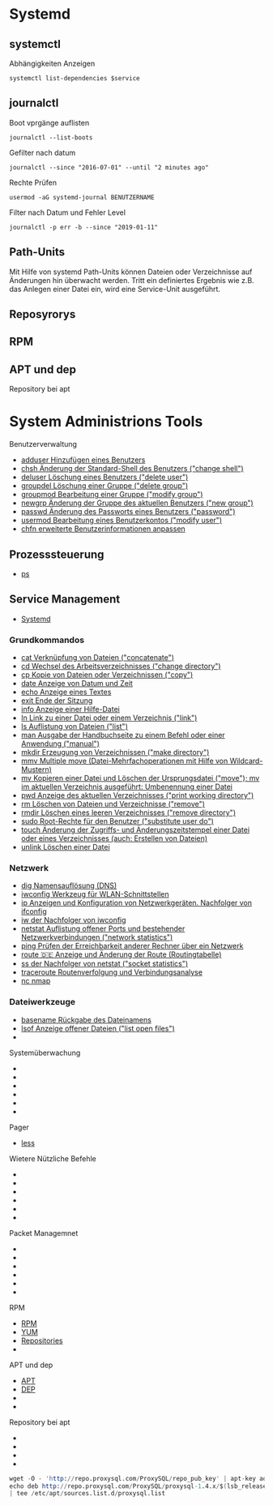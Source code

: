 # Systemd

## systemctl

Abhängigkeiten Anzeigen

`systemctl list-dependencies $service`

## journalctl

Boot vprgänge auflisten

`journalctl --list-boots`

Gefilter nach datum

`journalctl --since "2016-07-01" --until "2 minutes ago"`

Rechte Prüfen

`usermod -aG systemd-journal BENUTZERNAME`

Filter nach Datum und Fehler Level

`journalctl -p err -b --since "2019-01-11"`

## Path-Units

Mit Hilfe von systemd Path-Units können Dateien oder Verzeichnisse auf Änderungen hin überwacht werden. Tritt ein definiertes Ergebnis wie z.B. das Anlegen einer Datei ein, wird eine Service-Unit ausgeführt.

## Reposyrorys

## RPM

## APT und dep

Repository bei apt

# System Administrions Tools

Benutzerverwaltung

* [adduser  Hinzufügen eines Benutzers](../adduser)
* [chsh Änderung der Standard-Shell des Benutzers ("change shell")](../chsh)
* [deluser Löschung eines Benutzers ("delete user")](../deluser)
* [groupdel Löschung einer Gruppe ("delete group")](../groupdel)
* [groupmod Bearbeitung einer Gruppe ("modify group")](../groupmod)
* [newgrp Änderung der Gruppe des aktuellen Benutzers ("new group")](../newgrp)
* [passwd Änderung des Passworts eines Benutzers ("password")](../passwd)
* [usermod Bearbeitung eines Benutzerkontos ("modify user")](../)
* [chfn erweiterte Benutzerinformationen anpassen](../chfn)

## Prozesssteuerung

* [ps](../ps)

## Service Management

* [Systemd](../systemd)

### Grundkommandos

* [cat Verknüpfung von Dateien ("concatenate")](../cat)
* [cd Wechsel des Arbeitsverzeichnisses ("change directory")](./cd)
* [cp Kopie von Dateien oder Verzeichnissen ("copy")](../cp)
* [date Anzeige von Datum und Zeit](../date)
* [echo Anzeige eines Textes](../echo)
* [exit Ende der Sitzung](../exit)
* [info Anzeige einer Hilfe-Datei](../info)
* [ln Link zu einer Datei oder einem Verzeichnis ("link")](../link)
* [ls Auflistung von Dateien ("list")](../ls)
* [man Ausgabe der Handbuchseite zu einem Befehl oder einer Anwendung ("manual")](../man)
* [mkdir Erzeugung von Verzeichnissen ("make directory")](..(mkdir))
* [mmv Multiple move (Datei-Mehrfachoperationen mit Hilfe von Wildcard-Mustern)](../mmv)
* [mv Kopieren einer Datei und Löschen der Ursprungsdatei ("move"); mv im aktuellen Verzeichnis ausgeführt: Umbenennung einer Datei](../mv)
* [pwd Anzeige des aktuellen Verzeichnisses ("print working directory")](../pwd)
* [rm Löschen von Dateien und Verzeichnisse ("remove")](../rm)
* [rmdir Löschen eines leeren Verzeichnisses ("remove directory")](../rmdir)
* [sudo Root-Rechte für den Benutzer ("substitute user do")](../sudo)
* [touch Änderung der Zugriffs- und Änderungszeitstempel einer Datei oder eines Verzeichnisses (auch: Erstellen von Dateien)](../touch)
* [unlink Löschen einer Datei](../unlink)

### Netzwerk

* [dig Namensauflösung (DNS)](../dig)
* [iwconfig Werkzeug für WLAN-Schnittstellen](../iwconfig)
* [ip Anzeigen und Konfiguration von Netzwerkgeräten. Nachfolger von ifconfig](../ifconfig)
* [iw der Nachfolger von iwconfig](../)
* [netstat Auflistung offener Ports und bestehender Netzwerkverbindungen ("network statistics")](../)
* [ping Prüfen der Erreichbarkeit anderer Rechner über ein Netzwerk](../)
* [route 🇩🇪 Anzeige und Änderung der Route (Routingtabelle)](../)
* [ss der Nachfolger von netstat ("socket statistics")](../)
* [traceroute Routenverfolgung und Verbindungsanalyse](../)
* [nc nmap ](../nmap)

### Dateiwerkzeuge

* [basename Rückgabe des Dateinamens](../basename)
* [lsof Anzeige offener Dateien ("list open files")](../lsof)
* [](../)

Systemüberwachung

* [](../)
* [](../)
* [](../)
* [](../)
* [](../)
* [](../)

Pager

* [less](../system-administration-pager-less)

Wietere Nützliche Befehle

* [](../system-administration-pager)
* [](../system-administration-pager)
* [](../system-administration-pager)
* [](../system-administration-pager)
* [](../system-administration-pager)
* [](../system-administration-pager)

Packet Managemnet

* [](../)
* [](../)
* [](../)
* [](../)
* [](../)
* [](../)

RPM

* [RPM](../rpm)
* [YUM](../yum)
* [Repositories](../repositories)
* [](../)

APT und dep

* [APT](../apt)
* [DEP](../dep)
* [](../)
* [](../)

Repository bei apt

* [](../)
* [](../)
* [](../)
* [](../)

```s
wget -O - 'http://repo.proxysql.com/ProxySQL/repo_pub_key' | apt-key add -
echo deb http://repo.proxysql.com/ProxySQL/proxysql-1.4.x/$(lsb_release -sc)/ ./ \
| tee /etc/apt/sources.list.d/proxysql.list
```
